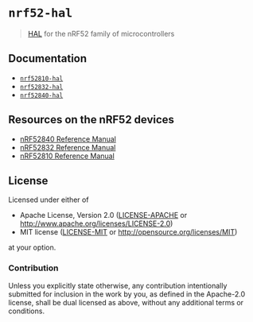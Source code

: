 # `nrf52-hal`

> [HAL] for the nRF52 family of microcontrollers

[HAL]: https://crates.io/crates/embedded-hal

## Documentation

* [`nrf52810-hal`](https://docs.rs/nrf52810-hal)
* [`nrf52832-hal`](https://docs.rs/nrf52832-hal)
* [`nrf52840-hal`](https://docs.rs/nrf52840-hal)

## Resources on the nRF52 devices

- [nRF52840 Reference Manual](http://infocenter.nordicsemi.com/pdf/nRF52840_PS_v1.0.pdf)
- [nRF52832 Reference Manual](http://infocenter.nordicsemi.com/pdf/nRF52832_PS_v1.4.pdf)
- [nRF52810 Reference Manual](http://infocenter.nordicsemi.com/pdf/nRF52810_PS_v1.2.pdf)

## License

Licensed under either of

- Apache License, Version 2.0 ([LICENSE-APACHE](LICENSE-APACHE) or
  http://www.apache.org/licenses/LICENSE-2.0)
- MIT license ([LICENSE-MIT](LICENSE-MIT) or http://opensource.org/licenses/MIT)

at your option.

### Contribution

Unless you explicitly state otherwise, any contribution intentionally submitted
for inclusion in the work by you, as defined in the Apache-2.0 license, shall be
dual licensed as above, without any additional terms or conditions.
